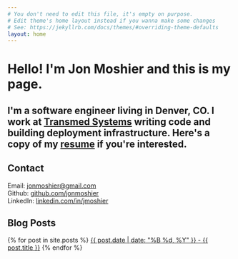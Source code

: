 ```yaml
---
# You don't need to edit this file, it's empty on purpose.
# Edit theme's home layout instead if you wanna make some changes
# See: https://jekyllrb.com/docs/themes/#overriding-theme-defaults
layout: home
---
```


# Hello! I'm Jon Moshier and this is my page. 

## I'm a software engineer living in Denver, CO. I work at [Transmed Systems](http://xbtransmed.com) writing code and building deployment infrastructure. Here's a copy of my [resume](assets/jonmoshier-resume.pdf) if you're interested.

## Contact
Email: [jonmoshier@gmail.com](mailto:jonmoshier@gmail.com)  
Github: [github.com/jonmoshier](https://github.com/jonmoshier)  
LinkedIn: [linkedin.com/in/jmoshier](https://linkedin.com/in/jmoshier)

## Blog Posts

{% for post in site.posts %}
<a href="{{ post.url }}">{{ post.date | date: "%B %d, %Y" }} - {{ post.title }}</a>
{% endfor %}
